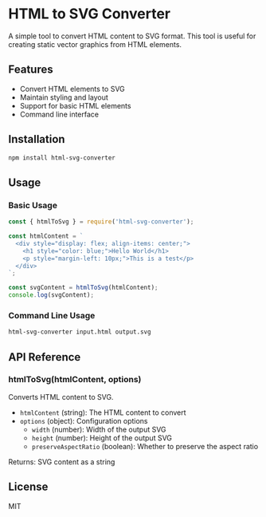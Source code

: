 # HTML to SVG Converter

A simple tool to convert HTML content to SVG format. This tool is useful for creating static vector graphics from HTML elements.

## Features

- Convert HTML elements to SVG
- Maintain styling and layout
- Support for basic HTML elements
- Command line interface

## Installation

```bash
npm install html-svg-converter
```

## Usage

### Basic Usage

```javascript
const { htmlToSvg } = require('html-svg-converter');

const htmlContent = `
  <div style="display: flex; align-items: center;">
    <h1 style="color: blue;">Hello World</h1>
    <p style="margin-left: 10px;">This is a test</p>
  </div>
`;

const svgContent = htmlToSvg(htmlContent);
console.log(svgContent);
```

### Command Line Usage

```bash
html-svg-converter input.html output.svg
```

## API Reference

### htmlToSvg(htmlContent, options)

Converts HTML content to SVG.

- `htmlContent` (string): The HTML content to convert
- `options` (object): Configuration options
  - `width` (number): Width of the output SVG
  - `height` (number): Height of the output SVG
  - `preserveAspectRatio` (boolean): Whether to preserve the aspect ratio

Returns: SVG content as a string

## License

MIT
